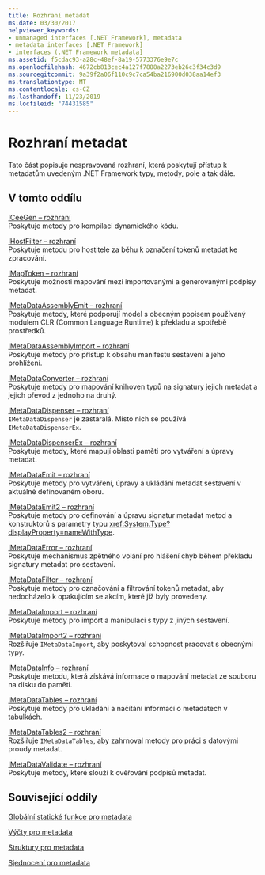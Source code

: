 ```yaml
---
title: Rozhraní metadat
ms.date: 03/30/2017
helpviewer_keywords:
- unmanaged interfaces [.NET Framework], metadata
- metadata interfaces [.NET Framework]
- interfaces (.NET Framework metadata]
ms.assetid: f5cdac93-a28c-48ef-8a19-5773376e9e7c
ms.openlocfilehash: 4672cb813cec4a127f7888a2273eb26c3f34c3d9
ms.sourcegitcommit: 9a39f2a06f110c9c7ca54ba216900d038aa14ef3
ms.translationtype: MT
ms.contentlocale: cs-CZ
ms.lasthandoff: 11/23/2019
ms.locfileid: "74431585"
---
```

# <a name="metadata-interfaces"></a>Rozhraní metadat
Tato část popisuje nespravovaná rozhraní, která poskytují přístup k metadatům uvedeným .NET Framework typy, metody, pole a tak dále.  
  
## <a name="in-this-section"></a>V tomto oddílu  
 [ICeeGen – rozhraní](../../../../docs/framework/unmanaged-api/metadata/iceegen-interface.md)  
 Poskytuje metody pro kompilaci dynamického kódu.  
  
 [IHostFilter – rozhraní](../../../../docs/framework/unmanaged-api/metadata/ihostfilter-interface.md)  
 Poskytuje metodu pro hostitele za běhu k označení tokenů metadat ke zpracování.  
  
 [IMapToken – rozhraní](../../../../docs/framework/unmanaged-api/metadata/imaptoken-interface.md)  
 Poskytuje možnosti mapování mezi importovanými a generovanými podpisy metadat.  
  
 [IMetaDataAssemblyEmit – rozhraní](../../../../docs/framework/unmanaged-api/metadata/imetadataassemblyemit-interface.md)  
 Poskytuje metody, které podporují model s obecným popisem používaný modulem CLR (Common Language Runtime) k překladu a spotřebě prostředků.  
  
 [IMetaDataAssemblyImport – rozhraní](../../../../docs/framework/unmanaged-api/metadata/imetadataassemblyimport-interface.md)  
 Poskytuje metody pro přístup k obsahu manifestu sestavení a jeho prohlížení.  
  
 [IMetaDataConverter – rozhraní](../../../../docs/framework/unmanaged-api/metadata/imetadataconverter-interface.md)  
 Poskytuje metody pro mapování knihoven typů na signatury jejich metadat a jejich převod z jednoho na druhý.  
  
 [IMetaDataDispenser – rozhraní](../../../../docs/framework/unmanaged-api/metadata/imetadatadispenser-interface.md)  
 `IMetaDataDispenser` je zastaralá. Místo nich se používá `IMetaDataDispenserEx`.  
  
 [IMetaDataDispenserEx – rozhraní](../../../../docs/framework/unmanaged-api/metadata/imetadatadispenserex-interface.md)  
 Poskytuje metody, které mapují oblasti paměti pro vytváření a úpravy metadat.  
  
 [IMetaDataEmit – rozhraní](../../../../docs/framework/unmanaged-api/metadata/imetadataemit-interface.md)  
 Poskytuje metody pro vytváření, úpravy a ukládání metadat sestavení v aktuálně definovaném oboru.  
  
 [IMetaDataEmit2 – rozhraní](../../../../docs/framework/unmanaged-api/metadata/imetadataemit2-interface.md)  
 Poskytuje metody pro definování a úpravu signatur metadat metod a konstruktorů s parametry typu <xref:System.Type?displayProperty=nameWithType>.  
  
 [IMetaDataError – rozhraní](../../../../docs/framework/unmanaged-api/metadata/imetadataerror-interface.md)  
 Poskytuje mechanismus zpětného volání pro hlášení chyb během překladu signatury metadat pro sestavení.  
  
 [IMetaDataFilter – rozhraní](../../../../docs/framework/unmanaged-api/metadata/imetadatafilter-interface.md)  
 Poskytuje metody pro označování a filtrování tokenů metadat, aby nedocházelo k opakujícím se akcím, které již byly provedeny.  
  
 [IMetaDataImport – rozhraní](../../../../docs/framework/unmanaged-api/metadata/imetadataimport-interface.md)  
 Poskytuje metody pro import a manipulaci s typy z jiných sestavení.  
  
 [IMetaDataImport2 – rozhraní](../../../../docs/framework/unmanaged-api/metadata/imetadataimport2-interface.md)  
 Rozšiřuje `IMetaDataImport`, aby poskytoval schopnost pracovat s obecnými typy.  
  
 [IMetaDataInfo – rozhraní](../../../../docs/framework/unmanaged-api/metadata/imetadatainfo-interface.md)  
 Poskytuje metodu, která získává informace o mapování metadat ze souboru na disku do paměti.  
  
 [IMetaDataTables – rozhraní](../../../../docs/framework/unmanaged-api/metadata/imetadatatables-interface.md)  
 Poskytuje metody pro ukládání a načítání informací o metadatech v tabulkách.  
  
 [IMetaDataTables2 – rozhraní](../../../../docs/framework/unmanaged-api/metadata/imetadatatables2-interface.md)  
 Rozšiřuje `IMetaDataTables`, aby zahrnoval metody pro práci s datovými proudy metadat.  
  
 [IMetaDataValidate – rozhraní](../../../../docs/framework/unmanaged-api/metadata/imetadatavalidate-interface.md)  
 Poskytuje metody, které slouží k ověřování podpisů metadat.  
  
## <a name="related-sections"></a>Související oddíly  
 [Globální statické funkce pro metadata](../../../../docs/framework/unmanaged-api/metadata/metadata-global-static-functions.md)  
  
 [Výčty pro metadata](../../../../docs/framework/unmanaged-api/metadata/metadata-enumerations.md)  
  
 [Struktury pro metadata](../../../../docs/framework/unmanaged-api/metadata/metadata-structures.md)  
  
 [Sjednocení pro metadata](../../../../docs/framework/unmanaged-api/metadata/metadata-unions.md)
